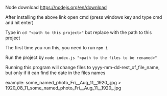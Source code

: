 Node download https://nodejs.org/en/download

After installing the above link open cmd (press windows key and type cmd and hit enter)

Type in `cd "<path to this project>"` but replace <path to this directory> with the path to this project

The first time you run this, you need to run `npm i`

Run the project by `node index.js "<path to the files to be renamed>"`

Running this program will change files to yyyy-mm-dd-rest_of_file_name, but only if it can find the date in the files names

example: some_named_photo_Fri\_\_Aug_11\_\_1920\_.jpg > 1920\_08\_11\_some_named_photo_Fri\_\_Aug_11\_\_1920\_.jpg
